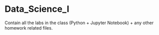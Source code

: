 # Data_Science_I
Contain all the labs in the class (Python + Jupyter Notebook) + any other homework related files.